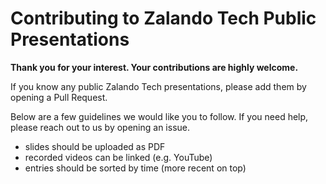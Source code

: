 # Contributing to Zalando Tech Public Presentations

**Thank you for your interest. Your contributions are highly welcome.**

If you know any public Zalando Tech presentations, please add them by opening a Pull Request.

Below are a few guidelines we would like you to follow.
If you need help, please reach out to us by opening an issue.

* slides should be uploaded as PDF
* recorded videos can be linked (e.g. YouTube)
* entries should be sorted by time (more recent on top)

